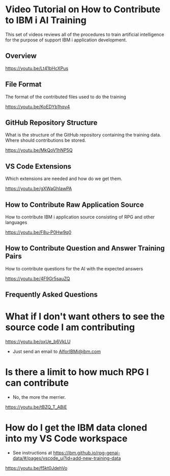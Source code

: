 # Video Tutorial on How to Contribute to IBM i AI Training

This set of videos reviews all of the procedures to train artificial intelligence
for the purpose of support IBM i application development.

## Overview

https://youtu.be/Lt41bHcXPus

## File Format

The format of the contributed files used to do the training

https://youtu.be/KoEDYb1hqy4

## GitHub Repository Structure

What is the structure of the GitHub repository containing the training data.  Where should contributions be stored.

https://youtu.be/MkQoV1hNP5Q

## VS Code Extensions 

Which extensions are needed and how do we get them.

https://youtu.be/gXWaGhIawPA

## How to Contribute Raw Application Source

How to contribute IBM i application source consisting of RPG and other languages

https://youtu.be/F8u-P0Hw9q0

## How to Contribute Question and Answer Training Pairs

How to contribute questions for the AI with the expected answers

https://youtu.be/4F9Gr5sauZQ

## Frequently Asked Questions

# What if I don't want others to see the source code I am contributing

https://youtu.be/oxUe_b6VkLU

- Just send an email to AIforIBMi@ibm.com 

# Is there a limit to how much RPG I can contribute

- No, the more the merrier.

https://youtu.be/tBZQ_T_ABiE
# How do I get the IBM data cloned into my VS Code workspace

- See instructions at https://ibm.github.io/rpg-genai-data/#/pages/vscode_ui?id=add-new-training-data

https://youtu.be/f5kt0JdehVo
